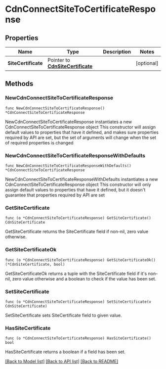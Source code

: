 # CdnConnectSiteToCertificateResponse

## Properties

Name | Type | Description | Notes
------------ | ------------- | ------------- | -------------
**SiteCertificate** | Pointer to [**CdnSiteCertificate**](cdnSiteCertificate.md) |  | [optional] 

## Methods

### NewCdnConnectSiteToCertificateResponse

`func NewCdnConnectSiteToCertificateResponse() *CdnConnectSiteToCertificateResponse`

NewCdnConnectSiteToCertificateResponse instantiates a new CdnConnectSiteToCertificateResponse object
This constructor will assign default values to properties that have it defined,
and makes sure properties required by API are set, but the set of arguments
will change when the set of required properties is changed

### NewCdnConnectSiteToCertificateResponseWithDefaults

`func NewCdnConnectSiteToCertificateResponseWithDefaults() *CdnConnectSiteToCertificateResponse`

NewCdnConnectSiteToCertificateResponseWithDefaults instantiates a new CdnConnectSiteToCertificateResponse object
This constructor will only assign default values to properties that have it defined,
but it doesn't guarantee that properties required by API are set

### GetSiteCertificate

`func (o *CdnConnectSiteToCertificateResponse) GetSiteCertificate() CdnSiteCertificate`

GetSiteCertificate returns the SiteCertificate field if non-nil, zero value otherwise.

### GetSiteCertificateOk

`func (o *CdnConnectSiteToCertificateResponse) GetSiteCertificateOk() (*CdnSiteCertificate, bool)`

GetSiteCertificateOk returns a tuple with the SiteCertificate field if it's non-nil, zero value otherwise
and a boolean to check if the value has been set.

### SetSiteCertificate

`func (o *CdnConnectSiteToCertificateResponse) SetSiteCertificate(v CdnSiteCertificate)`

SetSiteCertificate sets SiteCertificate field to given value.

### HasSiteCertificate

`func (o *CdnConnectSiteToCertificateResponse) HasSiteCertificate() bool`

HasSiteCertificate returns a boolean if a field has been set.


[[Back to Model list]](../README.md#documentation-for-models) [[Back to API list]](../README.md#documentation-for-api-endpoints) [[Back to README]](../README.md)



